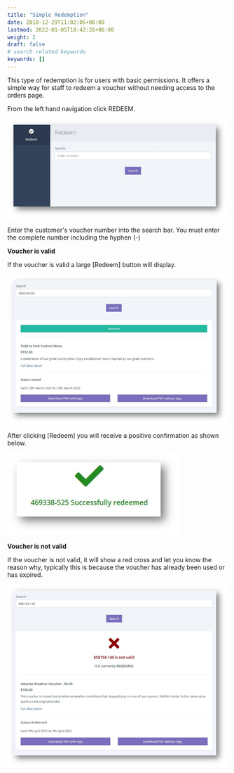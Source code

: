 ```yaml
---
title: "Simple Redemption"
date: 2018-12-29T11:02:05+06:00
lastmod: 2022-01-05T10:42:26+06:00
weight: 2
draft: false
# search related keywords
keywords: []
---
```


This type of redemption is for users with basic permissions. It offers a simple way for staff to redeem a voucher without needing access to the orders page.

From the left hand navigation click REDEEM.

![image example](img-1.jpg "image")

Enter the customer's voucher number into the search bar. You must enter the complete number including the hyphen (-)

**Voucher is valid**<br>

If the voucher is valid a large [Redeem] button will display. 

![image example](img-2.jpg "image")

After clicking [Redeem] you will receive a positive confirmation as shown below.

![image example](img-3.jpg "image")

**Voucher is not valid**<br>

If the voucher is not valid, it will show a red cross and let you know the reason why, typically this is because the voucher has already been used or has expired.

![image example](img-4.jpg "image")
